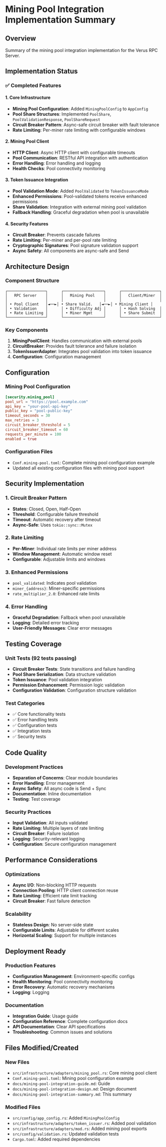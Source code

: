 # Mining Pool Integration Implementation Summary

## Overview

Summary of the mining pool integration implementation for the Verus RPC Server.

## Implementation Status

### ✅ **Completed Features**

#### 1. **Core Infrastructure**
- **Mining Pool Configuration**: Added `MiningPoolConfig` to `AppConfig`
- **Pool Share Structures**: Implemented `PoolShare`, `PoolValidationResponse`, `PoolShareRequest`
- **Circuit Breaker Pattern**: Async-safe circuit breaker with fault tolerance
- **Rate Limiting**: Per-miner rate limiting with configurable windows

#### 2. **Mining Pool Client**
- **HTTP Client**: Async HTTP client with configurable timeouts
- **Pool Communication**: RESTful API integration with authentication
- **Error Handling**: Error handling and logging
- **Health Checks**: Pool connectivity monitoring

#### 3. **Token Issuance Integration**
- **Pool Validation Mode**: Added `PoolValidated` to `TokenIssuanceMode`
- **Enhanced Permissions**: Pool-validated tokens receive enhanced permissions
- **Share Validation**: Integration with external mining pool validation
- **Fallback Handling**: Graceful degradation when pool is unavailable

#### 4. **Security Features**
- **Circuit Breaker**: Prevents cascade failures
- **Rate Limiting**: Per-miner and per-pool rate limiting
- **Cryptographic Signatures**: Pool signature validation support
- **Async Safety**: All components are async-safe and Send

## Architecture Design

### **Component Structure**
```
┌─────────────────┐      ┌──────────────────┐      ┌─────────────────┐
│   RPC Server    │      │   Mining Pool    │      │   Client/Miner  │
│                 │      │                  │      │                 │
│ • Pool Client   │◄──►│ • Share Valid.   │◄──►│ • Mining Client │
│ • Validation    │      │ • Difficulty Adj │      │ • Hash Solving  │
│ • Rate Limiting │      │ • Miner Mgmt     │      │ • Share Submit  │
└─────────────────┘      └──────────────────┘      └─────────────────┘
```

### **Key Components**

1. **MiningPoolClient**: Handles communication with external pools
2. **CircuitBreaker**: Provides fault tolerance and failure isolation
3. **TokenIssuerAdapter**: Integrates pool validation into token issuance
4. **Configuration**: Configuration management

## Configuration

### **Mining Pool Configuration**
```toml
[security.mining_pool]
pool_url = "https://pool.example.com"
api_key = "your-pool-api-key"
public_key = "pool-public-key"
timeout_seconds = 30
max_retries = 3
circuit_breaker_threshold = 5
circuit_breaker_timeout = 60
requests_per_minute = 100
enabled = true
```

### **Configuration Files**
- `Conf.mining-pool.toml`: Complete mining pool configuration example
- Updated all existing configuration files with mining pool support

## Security Implementation

### **1. Circuit Breaker Pattern**
- **States**: Closed, Open, Half-Open
- **Threshold**: Configurable failure threshold
- **Timeout**: Automatic recovery after timeout
- **Async-Safe**: Uses `tokio::sync::Mutex`

### **2. Rate Limiting**
- **Per-Miner**: Individual rate limits per miner address
- **Window Management**: Automatic window reset
- **Configurable**: Adjustable limits and windows

### **3. Enhanced Permissions**
- `pool_validated`: Indicates pool validation
- `miner_{address}`: Miner-specific permissions
- `rate_multiplier_2.0`: Enhanced rate limits

### **4. Error Handling**
- **Graceful Degradation**: Fallback when pool unavailable
- **Logging**: Detailed error tracking
- **User-Friendly Messages**: Clear error messages

## Testing Coverage

### **Unit Tests (92 tests passing)**
- **Circuit Breaker Tests**: State transitions and failure handling
- **Pool Share Serialization**: Data structure validation
- **Token Issuance**: Pool validation integration
- **Permission Enhancement**: Permission logic validation
- **Configuration Validation**: Configuration structure validation

### **Test Categories**
- ✅ Core functionality tests
- ✅ Error handling tests
- ✅ Configuration tests
- ✅ Integration tests
- ✅ Security tests

## Code Quality

### **Development Practices**
- **Separation of Concerns**: Clear module boundaries
- **Error Handling**: Error management
- **Async Safety**: All async code is Send + Sync
- **Documentation**: Inline documentation
- **Testing**: Test coverage

### **Security Practices**
- **Input Validation**: All inputs validated
- **Rate Limiting**: Multiple layers of rate limiting
- **Circuit Breaker**: Failure isolation
- **Logging**: Security-relevant logging
- **Configuration**: Secure configuration management

## Performance Considerations

### **Optimizations**
- **Async I/O**: Non-blocking HTTP requests
- **Connection Pooling**: HTTP client connection reuse
- **Rate Limiting**: Efficient rate limit tracking
- **Circuit Breaker**: Fast failure detection

### **Scalability**
- **Stateless Design**: No server-side state
- **Configurable Limits**: Adjustable for different scales
- **Horizontal Scaling**: Support for multiple instances

## Deployment Ready

### **Production Features**
- **Configuration Management**: Environment-specific configs
- **Health Monitoring**: Pool connectivity monitoring
- **Error Recovery**: Automatic recovery mechanisms
- **Logging**: Logging

### **Documentation**
- **Integration Guide**: Usage guide
- **Configuration Reference**: Complete configuration docs
- **API Documentation**: Clear API specifications
- **Troubleshooting**: Common issues and solutions

## Files Modified/Created

### **New Files**
- `src/infrastructure/adapters/mining_pool.rs`: Core mining pool client
- `Conf.mining-pool.toml`: Mining pool configuration example
- `docs/mining-pool-integration-guide.md`: Guide
- `docs/mining-pool-integration-design.md`: Design document
- `docs/mining-pool-integration-summary.md`: This summary

### **Modified Files**
- `src/config/app_config.rs`: Added `MiningPoolConfig`
- `src/infrastructure/adapters/token_issuer.rs`: Added pool validation
- `src/infrastructure/adapters/mod.rs`: Added mining pool exports
- `src/config/validation.rs`: Updated validation tests
- `Cargo.toml`: Added required dependencies



